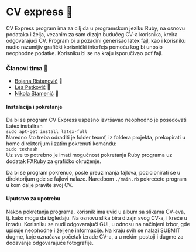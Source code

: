 # CV express :gem:

CV Express program ima za cilj da u programskom jeziku Ruby, na osnovu podataka i želja, vezanim za sam dizajn budućeg CV-a korisnika, kreira odgovarajući CV. 
Program bi u pozadini generisao latex fajl, kao i korisniku nudio razumljiv grafički korisnički interfejs pomoću kog bi unosio neophodne podatke. Korisniku bi se na kraju
isporučivao pdf fajl.

### Članovi tima :rainbow:
- [Bojana Ristanović](https://github.com/BokalinaR) 🦄
- [Lea Petković](https://github.com/leic25) 🦄
- [Nikola Stamenić](https://github.com/stuckey10) 🦄


#### Instalacija i pokretanje

Da bi se program CV Express uspešno izvršavao neophodno je posedovati Latex instaliran <br/>
``` sudo apt-get install latex-full ``` <br/>
Naredno što treba odraditi je folder texmf, iz foldera projekta, prekopirati u home direktorijum i zatim pokrenuti komandu: <br/>
``` sudo texhash ``` <br/>
Uz sve to potrebno je imati mogućnost pokretanja Ruby programa uz dodatak FXRuby za grafičko okruženje. 

Da bi se program pokrenuo, posle preuzimanja fajlova, pozicionirati se u direktorijum gde se fajlovi nalaze. 
Naredbom  ``` ./main.rb ``` pokrećete program u kom dalje pravite svoj CV.

#### Uputstvo za upotrebu

Nakon pokretanja programa, korisnik ima uvid u album sa slikama CV-eva, tj. kako mogu da izgledaju. Na osnovu slika bira dizajn svog CV-a, i kreće u izradu. Korisniku se nudi odgovarajući GUI,  u odnosu na načinjeni izbor, gde upisuje neophodne i željene informacije. Na kraju svih se nalazi SUBMIT dugme, koje označava početak izrade CV-a, a u nekim postoji i dugme za dodavanje odgovarajuće fotografije.

